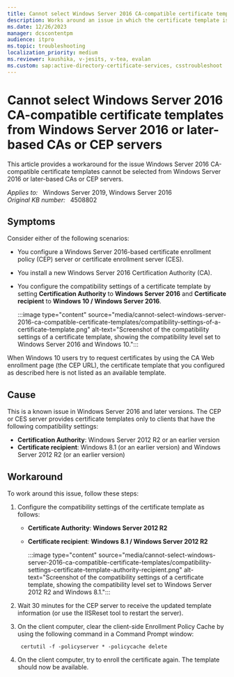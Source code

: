 ```yaml
---
title: Cannot select Windows Server 2016 CA-compatible certificate templates from Windows Server 2016 or later-based CAs or CEP servers
description: Works around an issue in which the certificate template is not available to clients if you set compatibility to Windows Server 2016.
ms.date: 12/26/2023
manager: dcscontentpm
audience: itpro
ms.topic: troubleshooting
localization_priority: medium
ms.reviewer: kaushika, v-jesits, v-tea, evalan
ms.custom: sap:active-directory-certificate-services, csstroubleshoot
---
```

# Cannot select Windows Server 2016 CA-compatible certificate templates from Windows Server 2016 or later-based CAs or CEP servers

This article provides a workaround for the issue Windows Server 2016 CA-compatible certificate templates cannot be selected from Windows Server 2016 or later-based CAs or CEP servers.

_Applies to:_ &nbsp; Windows Server 2019, Windows Server 2016  
_Original KB number:_ &nbsp; 4508802

## Symptoms

Consider either of the following scenarios:

- You configure a Windows Server 2016-based certificate enrollment policy (CEP) server or certificate enrollment server (CES).
- You install a new Windows Server 2016 Certification Authority (CA).
- You configure the compatibility settings of a certificate template by setting **Certification Authority** to **Windows Server 2016** and **Certificate recipient** to **Windows 10 / Windows Server 2016**.

    :::image type="content" source="media/cannot-select-windows-server-2016-ca-compatible-certificate-templates/compatibility-settings-of-a-certificate-template.png" alt-text="Screenshot of the compatibility settings of a certificate template, showing the compatibility level set to Windows Server 2016 and Windows 10.":::

When Windows 10 users try to request certificates by using the CA Web enrollment page (the CEP URL), the certificate template that you configured as described here is not listed as an available template.

## Cause

This is a known issue in Windows Server 2016 and later versions. The CEP or CES server provides certificate templates only to clients that have the following compatibility settings:

- **Certification Authority**: Windows Server 2012 R2 or an earlier version
- **Certificate recipient**: Windows 8.1 (or an earlier version) and Windows Server 2012 R2 (or an earlier version)

## Workaround

To work around this issue, follow these steps:

1. Configure the compatibility settings of the certificate template as follows:
   - **Certificate Authority**: **Windows Server 2012 R2**  
   - **Certificate recipient**: **Windows 8.1 / Windows Server 2012 R2**  

        :::image type="content" source="media/cannot-select-windows-server-2016-ca-compatible-certificate-templates/compatibility-settings-certificate-template-authority-recipient.png" alt-text="Screenshot of the compatibility settings of a certificate template, showing the compatibility level set to Windows Server 2012 R2 and Windows 8.1.":::

2. Wait 30 minutes for the CEP server to receive the updated template information (or use the IISReset tool to restart the server).
3. On the client computer, clear the client-side Enrollment Policy Cache by using the following command in a Command Prompt window:

    ```console
     certutil -f -policyserver * -policycache delete
    ```
  
4. On the client computer, try to enroll the certificate again. The template should now be available.
